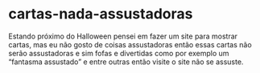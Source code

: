 # cartas-nada-assustadoras
Estando próximo do Halloween pensei em fazer um site para mostrar cartas, mas eu não gosto de coisas assustadoras então essas cartas não serão assustadoras e sim fofas e divertidas como por exemplo um “fantasma assustado” e entre outras então visite o site não se assuste.
